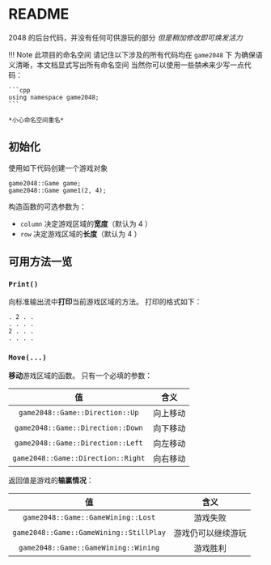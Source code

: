 # README

2048 的后台代码，并没有任何可供游玩的部分
*但是稍加修改即可焕发活力*

!!! Note 此项目的命名空间
    请记住以下涉及的所有代码均在 `game2048` 下
    为确保语义清晰，本文档显式写出所有命名空间
    当然你可以使用一些~~禁术~~来少写一点代码：

    ```cpp
    using namespace game2048;
    ```

    *小心命名空间重名*

## 初始化

使用如下代码创建一个游戏对象

```cpp{.line-numbers}
game2048::Game game;
game2048::Game game1(2, 4);
```

构造函数的可选参数为：

- `column` 决定游戏区域的**宽度**（默认为 $4$ ）
- `row` 决定游戏区域的**长度**（默认为 $4$ ）

## 可用方法一览

### `Print()`

向标准输出流中**打印**当前游戏区域的方法。
打印的格式如下：

```text
. 2 . .
. . . .
2 . . .
. . . .
```

### `Move(...)`

**移动**游戏区域的函数。
只有一个必填的参数：

| 值 | 含义 |
| :---: | :---: |
|  `game2048::Game::Direction::Up` | 向上移动  |
| `game2048::Game::Direction::Down` | 向下移动 |
| `game2048::Game::Direction::Left` | 向左移动 |
| `game2048::Game::Direction::Right` | 向右移动 |

返回值是游戏的**输赢情况**：

| 值 | 含义 |
| :---: | :---: |
|  `game2048::Game::GameWining::Lost` | 游戏失败  |
|  `game2048::Game::GameWining::StillPlay` | 游戏仍可以继续游玩  |
| `game2048::Game::GameWining::Wining` | 游戏胜利 |